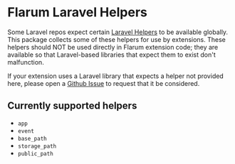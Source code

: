 # Flarum Laravel Helpers

Some Laravel repos expect certain [Laravel Helpers](https://laravel.com/docs/8.x/helpers) to be available globally.
This package collects some of these helpers for use by extensions.
These helpers should NOT be used directly in Flarum extension code; they are available so that Laravel-based libraries that expect them to exist don't malfunction.

If your extension uses a Laravel library that expects a helper not provided here, please open a [Github Issue](https://github.com/flarum/core/issues) to request that it be considered.

## Currently supported helpers

- `app`
- `event`
- `base_path`
- `storage_path`
- `public_path`
